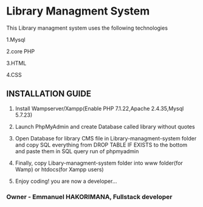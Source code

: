 # Library Managment System

This Library managment system uses the following technologies

1.Mysql

2.core PHP

3.HTML

4.CSS

## INSTALLATION GUIDE

1. Install Wampserver/Xampp(Enable PHP 7.1.22,Apache 2.4.35,Mysql 5.7.23)

2. Launch PhpMyAdmin and create Database called library without quotes

3. Open Database for library CMS file in Library-managment-system folder and copy SQL everything from DROP TABLE IF EXISTS  to the bottom and paste them in SQL query run of phpmyadmin 

4. Finally, copy Libary-managment-system folder into www folder(for Wamp) or htdocs(for Xampp users)

6. Enjoy coding! you are now a developer...


### Owner - Emmanuel HAKORIMANA, Fullstack developer
